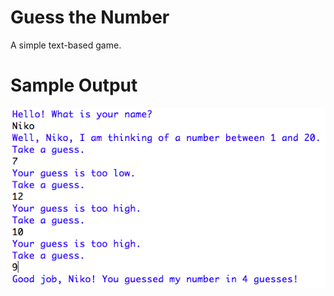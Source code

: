 Guess the Number
========================================================
A simple text-based game.

Sample Output
========================================================
![Sample output Guess the Number Game](https://github.com/nihathalici/Invent-with-Python/blob/main/Guess-the-Number/screenshot_guess.PNG)
